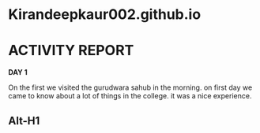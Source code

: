 # Kirandeepkaur002.github.io

# ACTIVITY REPORT 

**DAY 1** 

On the first we visited the gurudwara sahub in the morning. on first day we came to know about a lot of things in the college. it was a nice experience.

Alt-H1
----
